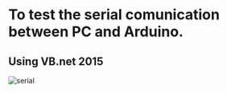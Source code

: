 # To test the serial comunication between PC and Arduino.

Using VB.net 2015
---

![serial](https://user-images.githubusercontent.com/38030453/47060128-821e8b80-d1f6-11e8-8ebb-6f7466a076db.JPG)
